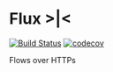 # Flux >|<
[![Build Status](https://travis-ci.org/pzread/flux.svg?branch=master)](https://travis-ci.org/pzread/flux)
[![codecov](https://codecov.io/gh/pzread/flux/branch/master/graph/badge.svg)](https://codecov.io/gh/pzread/flux)

Flows over HTTPs
